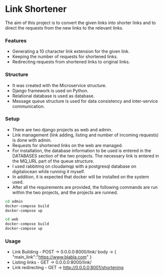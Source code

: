 # Link Shortener

The aim of this project is to convert the given links into shorter links and to direct the requests from the new links to the relevant links.
### Features
- Generating a 10 character link extension for the given link.
- Keeping the number of requests for shortened links.
- Redirecting requests from shortened links to original links.

### Structure 
- It was created with the Microservice structure.
- Django framework is used on Python.
- Relational database is used as database.
- Message queue structure is used for data consistency and inter-service communication.

### Setup
- There are two django projects as web and admin.
- Link management (link adding, listing and number of incoming requests) is done with admin.
- Requests for shortened links on the web are managed.
- For installation, the database information to be used is entered in the DATABASES section of the two projects. The necessary link is entered in the MQ_URL part of the queue structure.
- I used rabbitmq on cloudamqp with a postgresql database on digitalocean while running it myself.
- In addition, it is expected that docker will be installed on the system used.
- After all the requirements are provided, the following commands are run within the two projects, and the projects are runned.

```sh
cd admin
docker-compose build
docker-compose up
```

```sh
cd web
docker-compose build
docker-compose up
```
### Usage
- Link Building - POST -> 0.0.0.0:8000/link/ 
body -> {
    "main_link":"https://www.blabla.com"
}
- Listing links - GET -> 0.0.0.0:8000/link/
- Link redirecting - GET -> http://0.0.0.0:8001/shortening
